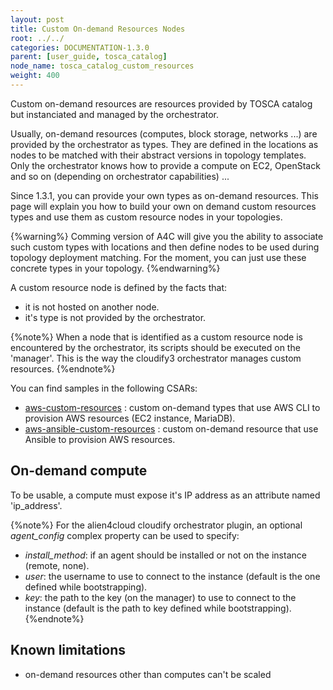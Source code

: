 ```yaml
---
layout: post
title: Custom On-demand Resources Nodes
root: ../../
categories: DOCUMENTATION-1.3.0
parent: [user_guide, tosca_catalog]
node_name: tosca_catalog_custom_resources
weight: 400
---
```


Custom on-demand resources are resources provided by TOSCA catalog but instanciated and managed by the orchestrator.

Usually, on-demand resources (computes, block storage, networks ...) are provided by the orchestrator as types. They are defined in the locations as nodes to be matched with their abstract versions in topology templates. Only the orchestrator knows how to provide a compute on EC2, OpenStack and so on (depending on orchestrator capabilities) ...

Since 1.3.1, you can provide your own types as on-demand resources. This page will explain you how to build your own on demand custom resources types and use them as custom resource nodes in your topologies.

{%warning%}
Comming version of A4C will give you the ability to associate such custom types with locations and then define nodes to be used during topology deployment matching.
For the moment, you can just use these concrete types in your topology.
{%endwarning%}

A custom resource node is defined by the facts that:

- it is not hosted on another node. 
- it's type is not provided by the orchestrator.

{%note%}
When a node that is identified as a custom resource node is encountered by the orchestrator, its scripts should be executed on the 'manager'.
This is the way the cloudify3 orchestrator manages custom resources.
{%endnote%}

You can find samples in the following CSARs:

- [aws-custom-resources](https://github.com/alien4cloud/samples/tree/master/aws-custom-resources) : custom on-demand types that use AWS CLI to provision AWS resources (EC2 instance, MariaDB).
- [aws-ansible-custom-resources](https://github.com/alien4cloud/samples/tree/master/aws-ansible-custom-resources) : custom on-demand resource that use Ansible to provision AWS resources.

## On-demand compute

To be usable, a compute must expose it's IP address as an attribute named 'ip_address'.

{%note%}
For the alien4cloud cloudify orchestrator plugin, an optional *agent_config* complex property can be used to specify:

- *install_method*: if an agent should be installed or not on the instance (remote, none).
- *user*: the username to use to connect to the instance (default is the one defined while bootstrapping).
- *key*: the path to the key (on the manager) to use to connect to the instance (default is the path to key defined while bootstrapping).
{%endnote%}

## Known limitations

- on-demand resources other than computes can't be scaled